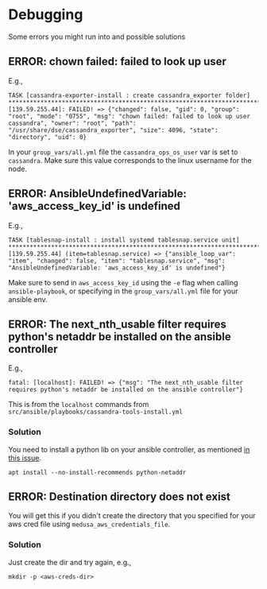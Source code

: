 # Debugging
Some errors you might run into and possible solutions

## ERROR: chown failed: failed to look up user
E.g., 

```
TASK [cassandra-exporter-install : create cassandra_exporter folder] ***************************************************************************fatal: [139.59.255.44]: FAILED! => {"changed": false, "gid": 0, "group": "root", "mode": "0755", "msg": "chown failed: failed to look up user cassandra", "owner": "root", "path": "/usr/share/dse/cassandra_exporter", "size": 4096, "state": "directory", "uid": 0}
```

In your `group_vars/all.yml` file the `cassandra_ops_os_user` var is set to `cassandra`. Make sure this value corresponds to the linux username for the node.

## ERROR: AnsibleUndefinedVariable: 'aws_access_key_id' is undefined
E.g., 

```
TASK [tablesnap-install : install systemd tablesnap.service unit] ******************************************************************************failed: [139.59.255.44] (item=tablesnap.service) => {"ansible_loop_var": "item", "changed": false, "item": "tablesnap.service", "msg": "AnsibleUndefinedVariable: 'aws_access_key_id' is undefined"}
```

Make sure to send in `aws_access_key_id` using the `-e` flag when calling `ansible-playbook`, or specifying in the `group_vars/all.yml` file for your ansible env.

## ERROR: The next_nth_usable filter requires python's netaddr be installed on the ansible controller

E.g., 
```
fatal: [localhost]: FAILED! => {"msg": "The next_nth_usable filter requires python's netaddr be installed on the ansible controller"}
```

This is from the `localhost` commands from `src/ansible/playbooks/cassandra-tools-install.yml`

### Solution

You need to install a python lib on your ansible controller, as mentioned [in this issue](https://github.com/ansible/workshops/issues/115#issuecomment-635844085). 
```
apt install --no-install-recommends python-netaddr
```

## ERROR: Destination directory <some dir here> does not exist

You will get this if you didn't create the directory that you specified for your aws cred file using `medusa_aws_credentials_file`. 

### Solution 

Just create the dir and try again, e.g.,

```
mkdir -p <aws-creds-dir>
```

